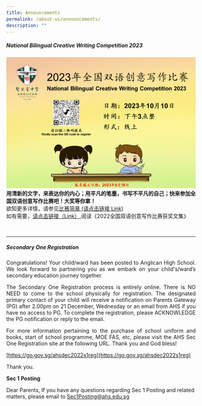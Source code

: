 ```yaml
---
title: Announcements
permalink: /about-us/announcements/
description: ""
---
```

##### National Bilingual Creative Writing Competition 2023

![](/images/About%20us/Announcement/2023_nbcw_competition.png)
<b>用清新的文字，来表达你的内心；用平凡的笔墨，书写不平凡的自己；快来参加全国双语创意写作比赛吧！大奖等你拿！</b><br>
欲知更多详情，请参见[比赛简章 (请点击链接 Link)](/files/About%20Us/Announcements/information_sheet_2023.pdf)
<br>
如有需要，[请点击链接（Link）](https://drive.google.com/file/d/1Ne42x96Z7ZwA_3b2nDZ6iTIxP01Lv6xc/),阅读《2022全国双语创意写作比赛获奖文集》

<br>

-------------------------------------
##### Secondary One Registration

<p align="justify">
Congratulations! Your child/ward has been posted to Anglican High School. We look forward to partnering you as we embark on your child's/ward’s secondary education journey together.</p>

<p align="justify">
The Secondary One Registration process is entirely online. There is NO NEED to come to the school physically for registration. The designated primary contact of your child will receive a notification on Parents Gateway (PG) after 2.00pm on 21 December, Wednesday or an email from AHS if you have no access to PG. To complete the registration, please ACKNOWLEDGE the PG notification or reply to the email.</p>

<p align="justify">
For more information pertaining to the purchase of school uniform and books, start of school programme, MOE FAS, etc, please visit the AHS Sec One Registration site at the following URL. Thank you and God bless! </p>

[https://go.gov.sg/ahsdec2022s1reg](https://go.gov.sg/ahsdec2022s1reg)


Thank you.

**Sec 1 Posting**

Dear Parents,
If you have any questions regarding Sec 1 Posting and related matters, please email to Sec1Posting@ahs.edu.sg